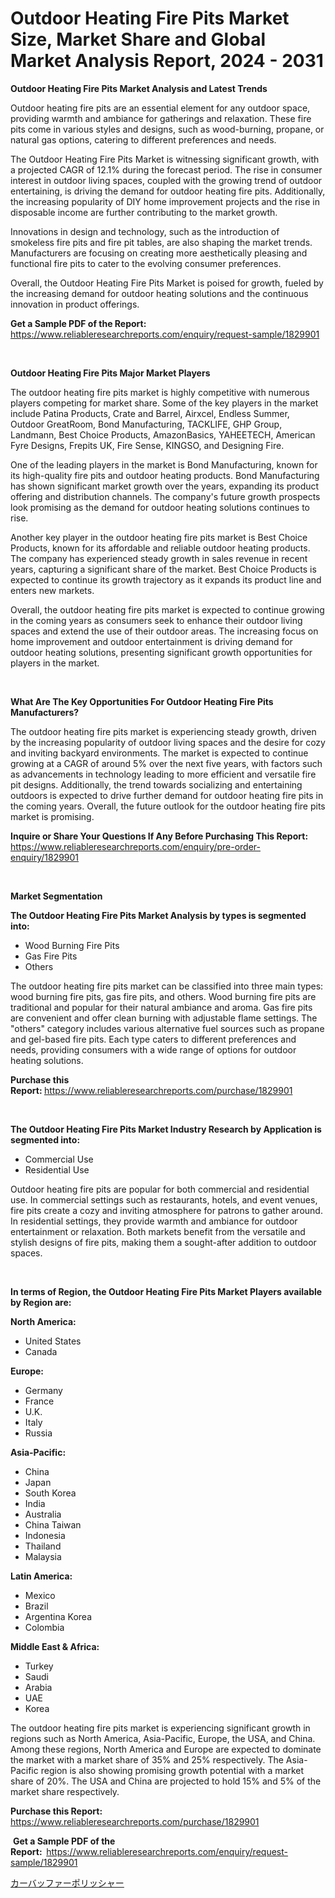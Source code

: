 <p><h1>Outdoor Heating Fire Pits Market Size, Market Share and Global Market Analysis Report, 2024 - 2031</h1></p><p><strong>Outdoor Heating Fire Pits Market Analysis and Latest Trends</strong></p>
<p><p>Outdoor heating fire pits are an essential element for any outdoor space, providing warmth and ambiance for gatherings and relaxation. These fire pits come in various styles and designs, such as wood-burning, propane, or natural gas options, catering to different preferences and needs.</p><p>The Outdoor Heating Fire Pits Market is witnessing significant growth, with a projected CAGR of 12.1% during the forecast period. The rise in consumer interest in outdoor living spaces, coupled with the growing trend of outdoor entertaining, is driving the demand for outdoor heating fire pits. Additionally, the increasing popularity of DIY home improvement projects and the rise in disposable income are further contributing to the market growth.</p><p>Innovations in design and technology, such as the introduction of smokeless fire pits and fire pit tables, are also shaping the market trends. Manufacturers are focusing on creating more aesthetically pleasing and functional fire pits to cater to the evolving consumer preferences.</p><p>Overall, the Outdoor Heating Fire Pits Market is poised for growth, fueled by the increasing demand for outdoor heating solutions and the continuous innovation in product offerings.</p></p>
<p><strong>Get a Sample PDF of the Report:&nbsp;</strong> <a href="https://www.reliableresearchreports.com/enquiry/request-sample/1829901">https://www.reliableresearchreports.com/enquiry/request-sample/1829901</a></p>
<p>&nbsp;</p>
<p><strong>Outdoor Heating Fire Pits Major Market Players</strong></p>
<p><p>The outdoor heating fire pits market is highly competitive with numerous players competing for market share. Some of the key players in the market include Patina Products, Crate and Barrel, Airxcel, Endless Summer, Outdoor GreatRoom, Bond Manufacturing, TACKLIFE, GHP Group, Landmann, Best Choice Products, AmazonBasics, YAHEETECH, American Fyre Designs, Frepits UK, Fire Sense, KINGSO, and Designing Fire.</p><p>One of the leading players in the market is Bond Manufacturing, known for its high-quality fire pits and outdoor heating products. Bond Manufacturing has shown significant market growth over the years, expanding its product offering and distribution channels. The company's future growth prospects look promising as the demand for outdoor heating solutions continues to rise.</p><p>Another key player in the outdoor heating fire pits market is Best Choice Products, known for its affordable and reliable outdoor heating products. The company has experienced steady growth in sales revenue in recent years, capturing a significant share of the market. Best Choice Products is expected to continue its growth trajectory as it expands its product line and enters new markets.</p><p>Overall, the outdoor heating fire pits market is expected to continue growing in the coming years as consumers seek to enhance their outdoor living spaces and extend the use of their outdoor areas. The increasing focus on home improvement and outdoor entertainment is driving demand for outdoor heating solutions, presenting significant growth opportunities for players in the market.</p></p>
<p>&nbsp;</p>
<p><strong>What Are The Key Opportunities For Outdoor Heating Fire Pits Manufacturers?</strong></p>
<p><p>The outdoor heating fire pits market is experiencing steady growth, driven by the increasing popularity of outdoor living spaces and the desire for cozy and inviting backyard environments. The market is expected to continue growing at a CAGR of around 5% over the next five years, with factors such as advancements in technology leading to more efficient and versatile fire pit designs. Additionally, the trend towards socializing and entertaining outdoors is expected to drive further demand for outdoor heating fire pits in the coming years. Overall, the future outlook for the outdoor heating fire pits market is promising.</p></p>
<p><strong>Inquire or Share Your Questions If Any Before Purchasing This Report:</strong> <a href="https://www.reliableresearchreports.com/enquiry/pre-order-enquiry/1829901">https://www.reliableresearchreports.com/enquiry/pre-order-enquiry/1829901</a></p>
<p>&nbsp;</p>
<p><strong>Market Segmentation</strong></p>
<p><strong>The Outdoor Heating Fire Pits Market Analysis by types is segmented into:</strong></p>
<p><ul><li>Wood Burning Fire Pits</li><li>Gas Fire Pits</li><li>Others</li></ul></p>
<p><p>The outdoor heating fire pits market can be classified into three main types: wood burning fire pits, gas fire pits, and others. Wood burning fire pits are traditional and popular for their natural ambiance and aroma. Gas fire pits are convenient and offer clean burning with adjustable flame settings. The "others" category includes various alternative fuel sources such as propane and gel-based fire pits. Each type caters to different preferences and needs, providing consumers with a wide range of options for outdoor heating solutions.</p></p>
<p><strong>Purchase this Report:&nbsp;</strong><a href="https://www.reliableresearchreports.com/purchase/1829901">https://www.reliableresearchreports.com/purchase/1829901</a></p>
<p>&nbsp;</p>
<p><strong>The Outdoor Heating Fire Pits Market Industry Research by Application is segmented into:</strong></p>
<p><ul><li>Commercial Use</li><li>Residential Use</li></ul></p>
<p><p>Outdoor heating fire pits are popular for both commercial and residential use. In commercial settings such as restaurants, hotels, and event venues, fire pits create a cozy and inviting atmosphere for patrons to gather around. In residential settings, they provide warmth and ambiance for outdoor entertainment or relaxation. Both markets benefit from the versatile and stylish designs of fire pits, making them a sought-after addition to outdoor spaces.</p></p>
<p>&nbsp;</p>
<p><strong>In terms of Region, the Outdoor Heating Fire Pits Market Players available by Region are:</strong></p>
<p>
    <p> <strong> North America: </strong>
        <ul>
            <li>United States</li>
            <li>Canada</li>
        </ul>
        </p> 
    <p> <strong> Europe: </strong>
        <ul>
            <li>Germany</li>
            <li>France</li>
            <li>U.K.</li>
            <li>Italy</li>
            <li>Russia</li>
        </ul>
        </p> 
    <p> <strong> Asia-Pacific: </strong>
        <ul>
            <li>China</li>
            <li>Japan</li>
            <li>South Korea</li>
            <li>India</li>
            <li>Australia</li>
            <li>China Taiwan</li>
            <li>Indonesia</li>
            <li>Thailand</li>
            <li>Malaysia</li>
        </ul>
        </p> 
    <p> <strong> Latin America: </strong>
        <ul>
            <li>Mexico</li>
            <li>Brazil</li>
            <li>Argentina Korea</li>
            <li>Colombia</li>
        </ul>
        </p> 
    <p> <strong> Middle East & Africa: </strong>
        <ul>
            <li>Turkey</li>
            <li>Saudi</li>
            <li>Arabia</li>
            <li>UAE</li>
            <li>Korea</li>
        </ul>
    </p>
    </p>
<p><p>The outdoor heating fire pits market is experiencing significant growth in regions such as North America, Asia-Pacific, Europe, the USA, and China. Among these regions, North America and Europe are expected to dominate the market with a market share of 35% and 25% respectively. The Asia-Pacific region is also showing promising growth potential with a market share of 20%. The USA and China are projected to hold 15% and 5% of the market share respectively.</p></p>
<p><strong>Purchase this Report: </strong><a href="https://www.reliableresearchreports.com/purchase/1829901">https://www.reliableresearchreports.com/purchase/1829901</a></p>
<p>&nbsp;<strong>Get a Sample PDF of the Report:&nbsp;&nbsp;</strong><a href="https://www.reliableresearchreports.com/enquiry/request-sample/1829901">https://www.reliableresearchreports.com/enquiry/request-sample/1829901</a></p>
<p><strong></strong></p>
<p><p><a href="https://github.com/mohamedbakry57/Market-Research-Report-List-3/blob/main/19697056775.md">カーバッファーポリッシャー</a></p></p>